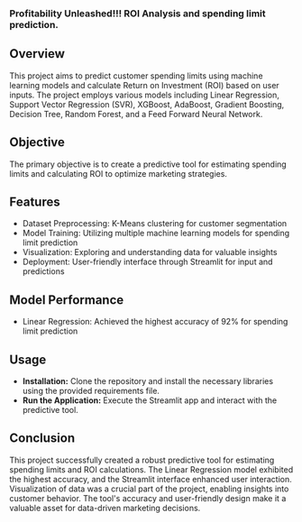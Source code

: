 
### Profitability Unleashed!!! ROI Analysis and spending limit prediction. 

## Overview
This project aims to predict customer spending limits using machine learning models and calculate Return on Investment (ROI) based on user inputs. The project employs various models including Linear Regression, Support Vector Regression (SVR), XGBoost, AdaBoost, Gradient Boosting, Decision Tree, Random Forest, and a Feed Forward Neural Network.

## Objective
The primary objective is to create a predictive tool for estimating spending limits and calculating ROI to optimize marketing strategies.

## Features
- Dataset Preprocessing: K-Means clustering for customer segmentation
- Model Training: Utilizing multiple machine learning models for spending limit prediction
- Visualization: Exploring and understanding data for valuable insights
- Deployment: User-friendly interface through Streamlit for input and predictions

## Model Performance
- Linear Regression: Achieved the highest accuracy of 92% for spending limit prediction

## Usage
- **Installation:** Clone the repository and install the necessary libraries using the provided requirements file.
- **Run the Application:** Execute the Streamlit app and interact with the predictive tool.

## Conclusion
This project successfully created a robust predictive tool for estimating spending limits and ROI calculations. The Linear Regression model exhibited the highest accuracy, and the Streamlit interface enhanced user interaction. Visualization of data was a crucial part of the project, enabling insights into customer behavior. The tool's accuracy and user-friendly design make it a valuable asset for data-driven marketing decisions.



